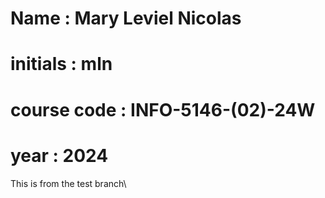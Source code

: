 #   Name : Mary Leviel Nicolas

#   initials : mln
#   course code : INFO-5146-(02)-24W
#   year : 2024
This is from the test branch\